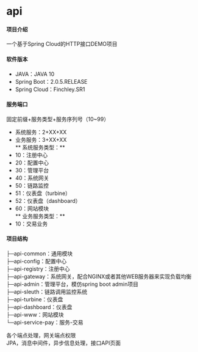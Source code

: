 # api

#### 项目介绍
一个基于Spring Cloud的HTTP接口DEMO项目

#### 软件版本
* JAVA：JAVA 10
* Spring Boot：2.0.5.RELEASE
* Spring Cloud：Finchley.SR1

#### 服务端口
固定前缀+服务类型+服务序列号（10~99）  
* 系统服务：2+XX+XX  
* 业务服务：3+XX+XX  
** 系统服务类型：** 
* 10：注册中心
* 20：配置中心
* 30：管理平台
* 40：系统网关
* 50：链路监控
* 51：仪表盘（turbine）
* 52：仪表盘（dashboard）
* 60：网站模块  
** 业务服务类型：** 
* 10：交易业务

#### 项目结构
├─api-common：通用模块  
├─api-config：配置中心  
├─api-registry：注册中心  
├─api-gateway：系统网关，配合NGINX或者其他WEB服务器来实现负载均衡  
├─api-admin：管理平台，模仿spring boot admin项目  
├─api-sleuth：链路调用监控系统  
├─api-turbine：仪表盘  
├─api-dashboard：仪表盘  
├─api-www：网站模块  
└─api-service-pay：服务-交易  

各个端点处理，网关端点权限  
JPA，消息中间件，异步信息处理，接口API页面
